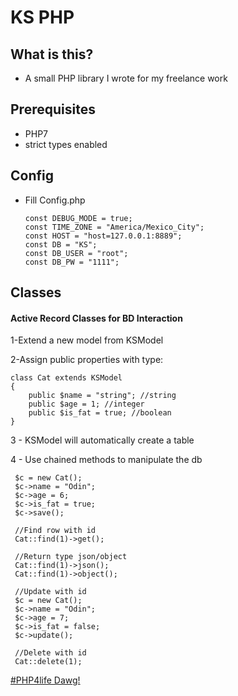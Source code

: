 # KS PHP

## What is this?

- A small PHP library I wrote for my freelance work

## Prerequisites 

- PHP7
- strict types enabled

## Config

- Fill Config.php

      const DEBUG_MODE = true;
      const TIME_ZONE = "America/Mexico_City";
      const HOST = "host=127.0.0.1:8889";
      const DB = "KS";
      const DB_USER = "root";
      const DB_PW = "1111";

## Classes 

#### Active Record Classes for BD Interaction

1-Extend a new model from KSModel 

2-Assign public properties with type:

    class Cat extends KSModel
    {
        public $name = "string"; //string
        public $age = 1; //integer
        public $is_fat = true; //boolean
    }
    
3 - KSModel will automatically create a table

4 - Use chained methods to manipulate the db

     $c = new Cat();
     $c->name = "Odin";
     $c->age = 6;
     $c->is_fat = true;
     $c->save();
     
     //Find row with id 
     Cat::find(1)->get();
     
     //Return type json/object
     Cat::find(1)->json();
     Cat::find(1)->object();

     //Update with id 
     $c = new Cat();
     $c->name = "Odin";
     $c->age = 7;
     $c->is_fat = false;
     $c->update();
     
     //Delete with id
     Cat::delete(1);
     
[\#PHP4life Dawg!](https://twitter.com/_MinightCoffee)

